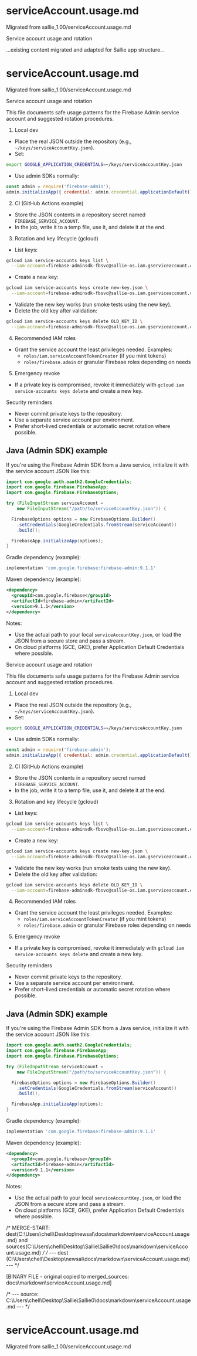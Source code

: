 

# serviceAccount.usage.md
Migrated from sallie_1.00/serviceAccount.usage.md


Service account usage and rotation

...existing content migrated and adapted for Sallie app structure...




# serviceAccount.usage.md
Migrated from sallie_1.00/serviceAccount.usage.md


Service account usage and rotation

This file documents safe usage patterns for the Firebase Admin service account and suggested rotation procedures.

1) Local dev
- Place the real JSON outside the repository (e.g., `~/keys/serviceAccountKey.json`).
- Set:

```bash
export GOOGLE_APPLICATION_CREDENTIALS=~/keys/serviceAccountKey.json
```

- Use admin SDKs normally:

```js
const admin = require('firebase-admin');
admin.initializeApp({ credential: admin.credential.applicationDefault() });
```

2) CI (GitHub Actions example)
- Store the JSON contents in a repository secret named `FIREBASE_SERVICE_ACCOUNT`.
- In the job, write it to a temp file, use it, and delete it at the end.

3) Rotation and key lifecycle (gcloud)
- List keys:

```bash
gcloud iam service-accounts keys list \
  --iam-account=firebase-adminsdk-fbsvc@sallie-os.iam.gserviceaccount.com
```

- Create a new key:

```bash
gcloud iam service-accounts keys create new-key.json \
  --iam-account=firebase-adminsdk-fbsvc@sallie-os.iam.gserviceaccount.com
```

- Validate the new key works (run smoke tests using the new key).
- Delete the old key after validation:

```bash
gcloud iam service-accounts keys delete OLD_KEY_ID \
  --iam-account=firebase-adminsdk-fbsvc@sallie-os.iam.gserviceaccount.com
```

4) Recommended IAM roles
- Grant the service account the least privileges needed. Examples:
  - `roles/iam.serviceAccountTokenCreator` (if you mint tokens)
  - `roles/firebase.admin` or granular Firebase roles depending on needs

5) Emergency revoke
- If a private key is compromised, revoke it immediately with `gcloud iam service-accounts keys delete` and create a new key.

Security reminders
- Never commit private keys to the repository.
- Use a separate service account per environment.
- Prefer short-lived credentials or automatic secret rotation where possible.

Java (Admin SDK) example
------------------------
If you're using the Firebase Admin SDK from a Java service, initialize it with the service account JSON like this:

```java
import com.google.auth.oauth2.GoogleCredentials;
import com.google.firebase.FirebaseApp;
import com.google.firebase.FirebaseOptions;

try (FileInputStream serviceAccount =
    new FileInputStream("/path/to/serviceAccountKey.json")) {

  FirebaseOptions options = new FirebaseOptions.Builder()
    .setCredentials(GoogleCredentials.fromStream(serviceAccount))
    .build();

  FirebaseApp.initializeApp(options);
}
```

Gradle dependency (example):

```gradle
implementation 'com.google.firebase:firebase-admin:9.1.1'
```

Maven dependency (example):

```xml
<dependency>
  <groupId>com.google.firebase</groupId>
  <artifactId>firebase-admin</artifactId>
  <version>9.1.1</version>
</dependency>
```

Notes:
- Use the actual path to your local `serviceAccountKey.json`, or load the JSON from a secure store and pass a stream.
- On cloud platforms (GCE, GKE), prefer Application Default Credentials where possible.


Service account usage and rotation

This file documents safe usage patterns for the Firebase Admin service account and suggested rotation procedures.

1) Local dev
- Place the real JSON outside the repository (e.g., `~/keys/serviceAccountKey.json`).
- Set:

```bash
export GOOGLE_APPLICATION_CREDENTIALS=~/keys/serviceAccountKey.json
```

- Use admin SDKs normally:

```js
const admin = require('firebase-admin');
admin.initializeApp({ credential: admin.credential.applicationDefault() });
```

2) CI (GitHub Actions example)
- Store the JSON contents in a repository secret named `FIREBASE_SERVICE_ACCOUNT`.
- In the job, write it to a temp file, use it, and delete it at the end.

3) Rotation and key lifecycle (gcloud)
- List keys:

```bash
gcloud iam service-accounts keys list \
  --iam-account=firebase-adminsdk-fbsvc@sallie-os.iam.gserviceaccount.com
```

- Create a new key:

```bash
gcloud iam service-accounts keys create new-key.json \
  --iam-account=firebase-adminsdk-fbsvc@sallie-os.iam.gserviceaccount.com
```

- Validate the new key works (run smoke tests using the new key).
- Delete the old key after validation:

```bash
gcloud iam service-accounts keys delete OLD_KEY_ID \
  --iam-account=firebase-adminsdk-fbsvc@sallie-os.iam.gserviceaccount.com
```

4) Recommended IAM roles
- Grant the service account the least privileges needed. Examples:
  - `roles/iam.serviceAccountTokenCreator` (if you mint tokens)
  - `roles/firebase.admin` or granular Firebase roles depending on needs

5) Emergency revoke
- If a private key is compromised, revoke it immediately with `gcloud iam service-accounts keys delete` and create a new key.

Security reminders
- Never commit private keys to the repository.
- Use a separate service account per environment.
- Prefer short-lived credentials or automatic secret rotation where possible.

Java (Admin SDK) example
------------------------
If you're using the Firebase Admin SDK from a Java service, initialize it with the service account JSON like this:

```java
import com.google.auth.oauth2.GoogleCredentials;
import com.google.firebase.FirebaseApp;
import com.google.firebase.FirebaseOptions;

try (FileInputStream serviceAccount =
    new FileInputStream("/path/to/serviceAccountKey.json")) {

  FirebaseOptions options = new FirebaseOptions.Builder()
    .setCredentials(GoogleCredentials.fromStream(serviceAccount))
    .build();

  FirebaseApp.initializeApp(options);
}
```

Gradle dependency (example):

```gradle
implementation 'com.google.firebase:firebase-admin:9.1.1'
```

Maven dependency (example):

```xml
<dependency>
  <groupId>com.google.firebase</groupId>
  <artifactId>firebase-admin</artifactId>
  <version>9.1.1</version>
</dependency>
```

Notes:
- Use the actual path to your local `serviceAccountKey.json`, or load the JSON from a secure store and pass a stream.
- On cloud platforms (GCE, GKE), prefer Application Default Credentials where possible.




/* MERGE-START: dest(C:\Users\chell\Desktop\newsal\docs\markdown\serviceAccount.usage.md) and sources(C:\Users\chell\Desktop\Sallie\Sallie0\docs\markdown\serviceAccount.usage.md) */
/* --- dest (C:\Users\chell\Desktop\newsal\docs\markdown\serviceAccount.usage.md) --- */
<!-- Merged master for logical file: docs\markdown\serviceAccount.usage
Sources:
 - C:\Users\chell\Desktop\Sallie\worktrees\import_Sallie0\docs\markdown\serviceAccount.usage.md (hash:D34C1B7DDBD3CD169A92D78B203D340628943855F4E2E538FEA84A8AF94678D4)
 - C:\Users\chell\Desktop\Sallie\merged_sallie\docs\markdown\serviceAccount.usage.md (hash:69582CEE0245E5233145EC50E303BDACCF7080700F69C0EA9BA05E60E674FE6A)
 -->

<!-- ---- source: C:\Users\chell\Desktop\Sallie\worktrees\import_Sallie0\docs\markdown\serviceAccount.usage.md | ext: .md | sha: D34C1B7DDBD3CD169A92D78B203D340628943855F4E2E538FEA84A8AF94678D4 ---- -->
[BINARY FILE - original copied to merged_sources: docs\markdown\serviceAccount.usage.md]
<!-- ---- source: C:\Users\chell\Desktop\Sallie\merged_sallie\docs\markdown\serviceAccount.usage.md | ext: .md | sha: 69582CEE0245E5233145EC50E303BDACCF7080700F69C0EA9BA05E60E674FE6A ---- -->
/* --- source: C:\Users\chell\Desktop\Sallie\Sallie0\docs\markdown\serviceAccount.usage.md --- */
# serviceAccount.usage.md
Migrated from sallie_1.00/serviceAccount.usage.md

